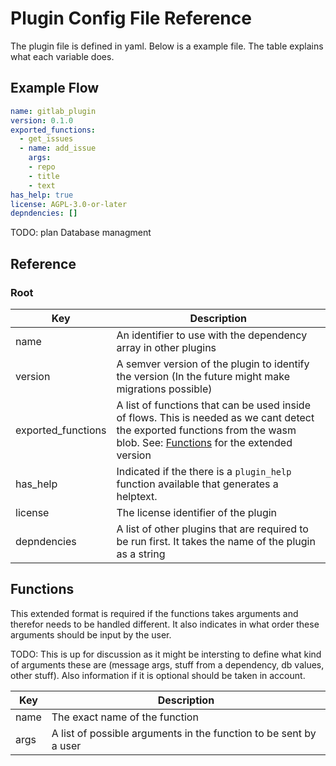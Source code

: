# Plugin Config File Reference

The plugin file is defined in yaml. Below is a example file. The table explains what each variable does.

## Example Flow

```yaml
name: gitlab_plugin
version: 0.1.0
exported_functions:
  - get_issues
  - name: add_issue
    args:
    - repo
    - title
    - text
has_help: true
license: AGPL-3.0-or-later
depndencies: []
```

TODO: plan Database managment

## Reference

### Root

| Key                | Description                                                                                            |
| ------------------ | ------------------------------------------------------------------------------------------------------ |
| name               | An identifier to use with the dependency array in other plugins                                        |
| version            | A semver version of the plugin to identify the version (In the future might make migrations possible)  |
| exported_functions | A list of functions that can be used inside of flows. This is needed as we cant detect the exported functions from the wasm blob. See: [Functions](#functions) for the extended version |
| has_help           | Indicated if the there is a `plugin_help` function available that generates a helptext.                |
| license            | The license identifier of the plugin                                                                   |
| depndencies        | A list of other plugins that are required to be run first. It takes the name of the plugin as a string |

## Functions

This extended format is required if the functions takes arguments and therefor needs to be handled different. It also indicates in what order these arguments should be input by the user.

TODO: This is up for discussion as it might be intersting to define what kind of arguments these are (message args, stuff from a dependency, db values, other stuff). Also information if it is optional should be taken in account.

| Key                | Description                                                             |
| ------------------ | ----------------------------------------------------------------------- |
| name               | The exact name of the function                                          |
| args               | A list of possible arguments in the function to be sent by a user       |